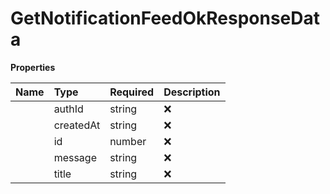 # GetNotificationFeedOkResponseData



**Properties**

| Name | Type | Required | Description |
| :-------- | :----------| :----------| :----------|
    | authId | string | ❌ |  |
    | createdAt | string | ❌ |  |
    | id | number | ❌ |  |
    | message | string | ❌ |  |
    | title | string | ❌ |  |


